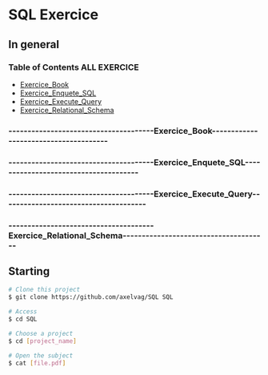 # SQL Exercice

## In general


### Table of Contents ALL EXERCICE

- [Exercice_Book](#--------------------------------------Exercice_Book--------------------------------------)
- [Exercice_Enquete_SQL](#--------------------------------------Exercice_Enquete_SQL--------------------------------------)
- [Exercice_Execute_Query](#--------------------------------------Exercice_Execute_Query--------------------------------------)
- [Exercice_Relational_Schema](#--------------------------------------Exercice_Relational_Schema--------------------------------------)

### --------------------------------------Exercice_Book--------------------------------------

### --------------------------------------Exercice_Enquete_SQL--------------------------------------

### --------------------------------------Exercice_Execute_Query--------------------------------------

### --------------------------------------Exercice_Relational_Schema--------------------------------------

## Starting ##

```bash
# Clone this project
$ git clone https://github.com/axelvag/SQL SQL

# Access
$ cd SQL

# Choose a project
$ cd [project_name]

# Open the subject
$ cat [file.pdf]


```
